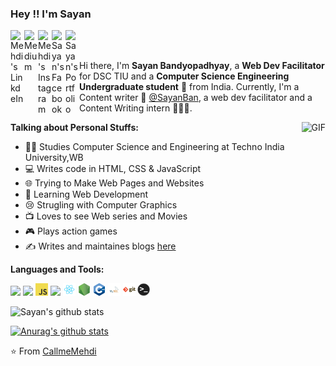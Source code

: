 ### Hey !! I'm Sayan

<a href="https://www.linkedin.com/in/SayanBan">
  <img align="left" alt="Mehdi's LinkdeIn" width="22px" src="https://cdn.jsdelivr.net/npm/simple-icons@v3/icons/linkedin.svg" />
</a>
<a href="https://medium.com/@SayanBan">
  <img align="left" alt="Medium" width="22px" src="https://cdn.jsdelivr.net/npm/simple-icons@v3/icons/medium.svg" />
</a>
<a href="https://instagram.com/sayan_bandyopadhyay__">
  <img align="left" alt="Mehdi's Instagram" width="22px" src="https://cdn.jsdelivr.net/npm/simple-icons@v3/icons/instagram.svg" />
</a>
<a href="https://www.facebook.com/sayan.bandyopadhyay.12/">
  <img align="left" alt="Sayan's Facebook" width="22px" src="https://cdn.jsdelivr.net/npm/simple-icons@v3/icons/facebook.svg" />
</a>
<a href="https://sayanban.github.io">
  <img align="left" alt="Sayan's Portfolio" width="22px" src="https://simpleicons.org/icons/github.svg" />
</a>

<br />
<br />

Hi there, I'm **Sayan Bandyopadhyay**, a **Web Dev Facilitator** for DSC TIU and a **Computer Science Engineering Undergraduate student** 🚀 from India.  Currently, I'm a Content writer 🙍 [@SayanBan](https://medium.com/SayanBan), a web dev facilitator and a Content Writing intern 👨🏽‍💼. 

  <img align="right" alt="GIF" src="https://i.pinimg.com/originals/e4/26/70/e426702edf874b181aced1e2fa5c6cde.gif" />

**Talking about Personal Stuffs:**

* :man_student: Studies Computer Science and Engineering at Techno India University,WB
* :computer: Writes code in HTML, CSS & JavaScript
* :globe_with_meridians: Trying to Make Web Pages and Websites
* :open_book: Learning Web Development
* :cry: Strugling with Computer Graphics 
* :tv: Loves to see Web series and Movies
* :video_game: Plays action games
* :writing_hand: Writes and maintaines blogs [here](https://medium.com/@SayanBan)


**Languages and Tools:**  

<code><img height="20" src="https://upload.wikimedia.org/wikipedia/commons/6/61/HTML5_logo_and_wordmark.svg"></code>
<code><img height="20" src="https://upload.wikimedia.org/wikipedia/commons/d/d5/CSS3_logo_and_wordmark.svg"></code>
<code><img height="20" src="https://raw.githubusercontent.com/github/explore/80688e429a7d4ef2fca1e82350fe8e3517d3494d/topics/javascript/javascript.png"></code>
<code><img height="20" src="https://upload.wikimedia.org/wikipedia/commons/3/35/The_C_Programming_Language_logo.svg"></code>
<code><img height="20" src="https://raw.githubusercontent.com/github/explore/80688e429a7d4ef2fca1e82350fe8e3517d3494d/topics/react/react.png"></code>
<code><img height="20" src="https://raw.githubusercontent.com/github/explore/80688e429a7d4ef2fca1e82350fe8e3517d3494d/topics/nodejs/nodejs.png"></code>
<code><img height="20" src="https://raw.githubusercontent.com/github/explore/80688e429a7d4ef2fca1e82350fe8e3517d3494d/topics/cpp/cpp.png"></code>
<code><img height="20" src="https://raw.githubusercontent.com/github/explore/80688e429a7d4ef2fca1e82350fe8e3517d3494d/topics/mysql/mysql.png"></code>
<code><img height="20" src="https://raw.githubusercontent.com/github/explore/80688e429a7d4ef2fca1e82350fe8e3517d3494d/topics/git/git.png"></code>
<code><img height="20" src="https://raw.githubusercontent.com/github/explore/80688e429a7d4ef2fca1e82350fe8e3517d3494d/topics/terminal/terminal.png"></code>

![Sayan's github stats](https://github-readme-stats.vercel.app/api?username=callmemehdi&show_icons=true&hide_border=true)

[![Anurag's github stats](https://github-readme-stats.vercel.app/api?username=anuraghazra)](https://github.com/anuraghazra/github-readme-stats)

⭐️ From [CallmeMehdi](https://github.com/CallmeMehdi)

